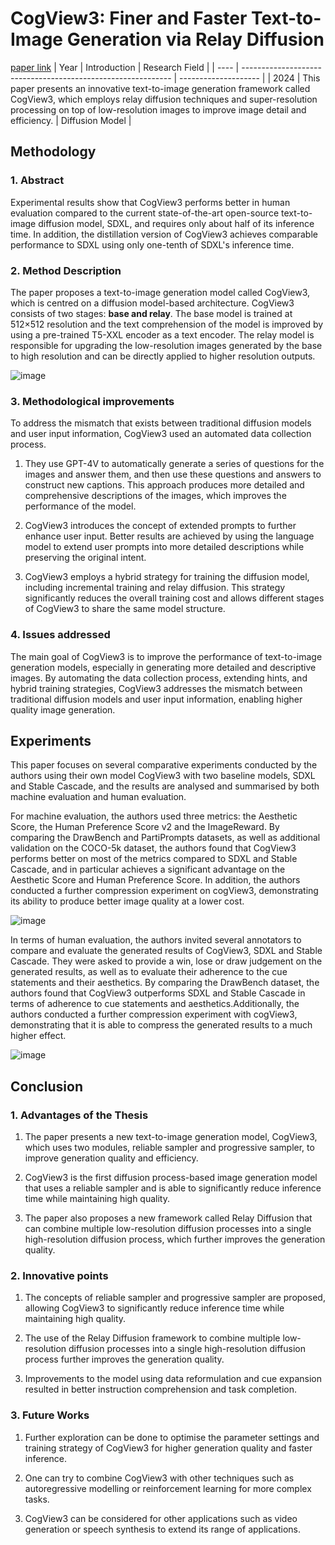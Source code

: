 # CogView3: Finer and Faster Text-to-Image Generation via Relay Diffusion
[paper link](https://arxiv.org/abs/2403.05121) 
| Year | Introduction                                                         | Research Field                 |
| ---- | ------------------------------------------------------------ | -------------------- |
| 2024 | This paper presents an innovative text-to-image generation framework called CogView3, which employs relay diffusion techniques and super-resolution processing on top of low-resolution images to improve image detail and efficiency.          |  Diffusion Model        |

## Methodology

### 1. Abstract
Experimental results show that CogView3 performs better in human evaluation compared to the current state-of-the-art open-source text-to-image diffusion model, SDXL, and requires only about half of its inference time. In addition, the distillation version of CogView3 achieves comparable performance to SDXL using only one-tenth of SDXL's inference time.

### 2. Method Description 
The paper proposes a text-to-image generation model called CogView3, which is centred on a diffusion model-based architecture. CogView3 consists of two stages: **base and relay**. The base model is trained at 512×512 resolution and the text comprehension of the model is improved by using a pre-trained T5-XXL encoder as a text encoder. The relay model is responsible for upgrading the low-resolution images generated by the base to high resolution and can be directly applied to higher resolution outputs.

![image](https://github.com/user-attachments/assets/d723ca4c-d587-41a0-b543-4457d590c46f)

### 3. Methodological improvements
To address the mismatch that exists between traditional diffusion models and user input information, CogView3 used an automated data collection process. 

  1. They use GPT-4V to automatically generate a series of questions for the images and answer them, and then use these questions and answers to construct new captions. This approach produces more detailed and comprehensive descriptions of the images, which improves the performance of the model.

  2. CogView3 introduces the concept of extended prompts to further enhance user input. Better results are achieved by using the language model to extend user prompts into more detailed descriptions while preserving the original intent.

  3. CogView3 employs a hybrid strategy for training the diffusion model, including incremental training and relay diffusion. This strategy significantly reduces the overall training cost and allows different stages of CogView3 to share the same model structure.
 
### 4. Issues addressed 
The main goal of CogView3 is to improve the performance of text-to-image generation models, especially in generating more detailed and descriptive images. By automating the data collection process, extending hints, and hybrid training strategies, CogView3 addresses the mismatch between traditional diffusion models and user input information, enabling higher quality image generation.

## Experiments
This paper focuses on several comparative experiments conducted by the authors using their own model CogView3 with two baseline models, SDXL and Stable Cascade, and the results are analysed and summarised by both machine evaluation and human evaluation.

For machine evaluation, the authors used three metrics: the Aesthetic Score, the Human Preference Score v2 and the ImageReward. By comparing the DrawBench and PartiPrompts datasets, as well as additional validation on the COCO-5k dataset, the authors found that CogView3 performs better on most of the metrics compared to SDXL and Stable Cascade, and in particular achieves a significant advantage on the Aesthetic Score and Human Preference Score. In addition, the authors conducted a further compression experiment on cogView3, demonstrating its ability to produce better image quality at a lower cost.

![image](https://github.com/user-attachments/assets/a64091e6-b0e7-414e-a52c-6adf59cc6596)

In terms of human evaluation, the authors invited several annotators to compare and evaluate the generated results of CogView3, SDXL and Stable Cascade. They were asked to provide a win, lose or draw judgement on the generated results, as well as to evaluate their adherence to the cue statements and their aesthetics. By comparing the DrawBench dataset, the authors found that CogView3 outperforms SDXL and Stable Cascade in terms of adherence to cue statements and aesthetics.Additionally, the authors conducted a further compression experiment with cogView3, demonstrating that it is able to compress the generated results to a much higher effect.

![image](https://github.com/user-attachments/assets/8ed6a11c-bb66-42ac-818f-41864273d250)

## Conclusion

### 1. Advantages of the Thesis
  1. The paper presents a new text-to-image generation model, CogView3, which uses two modules, reliable sampler and progressive sampler, to improve generation quality and efficiency.

  2. CogView3 is the first diffusion process-based image generation model that uses a reliable sampler and is able to significantly reduce inference time while maintaining high quality.

  3. The paper also proposes a new framework called Relay Diffusion that can combine multiple low-resolution diffusion processes into a single high-resolution diffusion process, which further improves the generation quality.

### 2. Innovative points
  1. The concepts of reliable sampler and progressive sampler are proposed, allowing CogView3 to significantly reduce inference time while maintaining high quality.

  2. The use of the Relay Diffusion framework to combine multiple low-resolution diffusion processes into a single high-resolution diffusion process further improves the generation quality.

  3. Improvements to the model using data reformulation and cue expansion resulted in better instruction comprehension and task completion.

### 3. Future Works
  1. Further exploration can be done to optimise the parameter settings and training strategy of CogView3 for higher generation quality and faster inference.

  2. One can try to combine CogView3 with other techniques such as autoregressive modelling or reinforcement learning for more complex tasks.

  3. CogView3 can be considered for other applications such as video generation or speech synthesis to extend its range of applications.   
